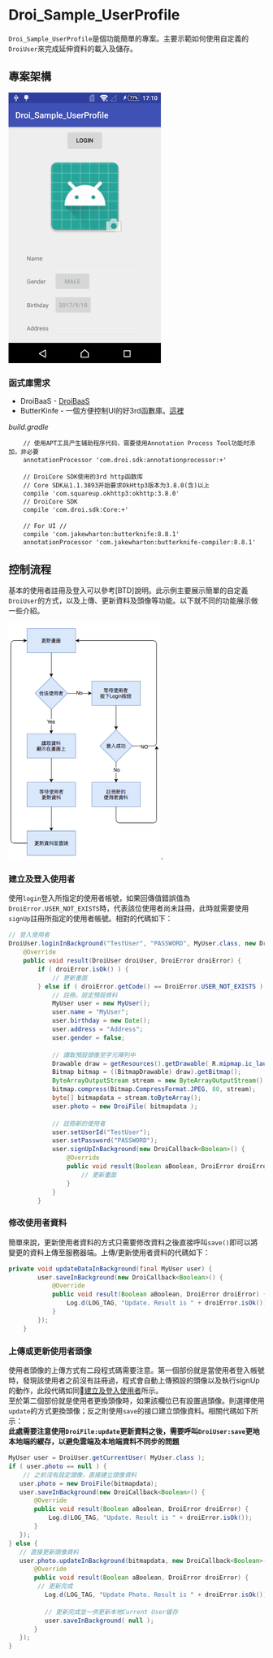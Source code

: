 # Droi\_Sample\_UserProfile

`Droi_Sample_UserProfile`是個功能簡單的專案。主要示範如何使用自定義的`DroiUser`來完成延伸資料的載入及儲存。

## 專案架構
<img src="./doc/mainScreen.png" width="300">

### 函式庫需求
* DroiBaaS - [DroiBaaS](https://www.droibaas.com)
* ButterKinfe - 一個方便控制UI的好3rd函數庫。[這裡](http://jakewharton.github.io/butterknife/)

*build.gradle*

```  
    // 使用APT工具产生辅助程序代码，需要使用Annotation Process Tool功能时添加，非必要
    annotationProcessor 'com.droi.sdk:annotationprocessor:+'
    
    // DroiCore SDK使用的3rd http函数库
    // Core SDK从1.1.3893开始要求OkHttp3版本为3.8.0(含)以上
    compile 'com.squareup.okhttp3:okhttp:3.8.0'
    // DroiCore SDK
    compile 'com.droi.sdk:Core:+'
    
    // For UI //
    compile 'com.jakewharton:butterknife:8.8.1'
    annotationProcessor 'com.jakewharton:butterknife-compiler:8.8.1'
``` 


## 控制流程
基本的使用者註冊及登入可以參考[BTD]說明。此示例主要展示簡單的自定義`DroiUser`的方式，以及上傳、更新資料及頭像等功能。以下就不同的功能展示做一些介紹。  

<img src="./doc/flow.png" width="300">. 



### <a id="Login"></a>建立及登入使用者
使用`login`登入所指定的使用者帳號，如果回傳值錯誤值為`DroiError.USER_NOT_EXISTS`時，代表該位使用者尚未註冊，此時就需要使用`signUp`註冊所指定的使用者帳號。相對的代碼如下：

```java
// 登入使用者
DroiUser.loginInBackground("TestUser", "PASSWORD", MyUser.class, new DroiCallback<DroiUser>() {
    @Override
    public void result(DroiUser droiUser, DroiError droiError) {
        if ( droiError.isOk() ) {
            // 更新畫面
        } else if ( droiError.getCode() == DroiError.USER_NOT_EXISTS ) { // 使用者尚未註冊
            // 註冊。設定預設資料
            MyUser user = new MyUser();
            user.name = "MyUser";
            user.birthday = new Date();
            user.address = "Address";
            user.gender = false;

            // 讀取預設頭像至字元陣列中
            Drawable draw = getResources().getDrawable( R.mipmap.ic_launcher );
            Bitmap bitmap = ((BitmapDrawable) draw).getBitmap();
            ByteArrayOutputStream stream = new ByteArrayOutputStream();
            bitmap.compress(Bitmap.CompressFormat.JPEG, 80, stream);
            byte[] bitmapdata = stream.toByteArray();
            user.photo = new DroiFile( bitmapdata );

            // 註冊新的使用者
            user.setUserId("TestUser");
            user.setPassword("PASSWORD");
            user.signUpInBackground(new DroiCallback<Boolean>() {
                @Override
                public void result(Boolean aBoolean, DroiError droiError) {
                    // 更新畫面
                }
            }
        }
```

### 修改使用者資料
簡單來說，更新使用者資料的方式只需要修改資料之後直接呼叫`save()`即可以將變更的資料上傳至服務器端。上傳/更新使用者資料的代碼如下：

```java
private void updateDataInBackground(final MyUser user) {
        user.saveInBackground(new DroiCallback<Boolean>() {
            @Override
            public void result(Boolean aBoolean, DroiError droiError) {
                Log.d(LOG_TAG, "Update. Result is " + droiError.isOk());
            }
        });
    }
```

### 上傳或更新使用者頭像
使用者頭像的上傳方式有二段程式碼需要注意。第一個部份就是當使用者登入帳號時，發現該使用者之前沒有註冊過，程式會自動上傳預設的頭像以及執行signUp的動作，此段代碼如同[建立及登入使用者](#Login)所示。  
至於第二個部份就是使用者更換頭像時，如果該欄位已有設置過頭像。則選擇使用`update`的方式更換頭像；反之則使用`save`的接口建立頭像資料。相關代碼如下所示：   
**此處需要注意使用`DroiFile:update`更新資料之後，需要呼叫`DroiUser:save`更地本地端的緩存，以避免雲端及本地端資料不同步的問題**

```java
MyUser user = DroiUser.getCurrentUser( MyUser.class );
if ( user.photo == null ) {
	// 之前沒有設定頭像，直接建立頭像資料
   user.photo = new DroiFile(bitmapdata);
   user.saveInBackground(new DroiCallback<Boolean>() {
       @Override
       public void result(Boolean aBoolean, DroiError droiError) {
           Log.d(LOG_TAG, "Update. Result is " + droiError.isOk());
       }
   });
} else {
   // 直接更新頭像資料
   user.photo.updateInBackground(bitmapdata, new DroiCallback<Boolean>() {
       @Override
       public void result(Boolean aBoolean, DroiError droiError) {
       	// 更新完成
          Log.d(LOG_TAG, "Update Photo. Result is " + droiError.isOk());
          
          // 更新完成並一併更新本地Current User緩存
          user.saveInBackground( null );
       }
   });
}

```
